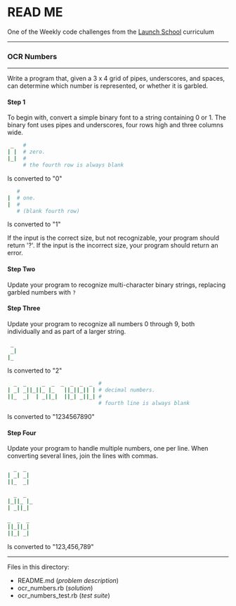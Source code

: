 # READ ME

One of the Weekly code challenges from the [Launch School](https://launchschool.com/) curriculum

---

### OCR Numbers

---

Write a program that, given a 3 x 4 grid of pipes, underscores, and spaces, can determine which number is represented, or whether it is garbled.

#### Step 1

To begin with, convert a simple binary font to a string containing 0 or 1. The binary font uses pipes and underscores, four rows high and three columns wide.

```ruby
 _   #
| |  # zero.
|_|  #
     # the fourth row is always blank
```

Is converted to "0"

```ruby
   #
|  # one.
|  #
   # (blank fourth row)
```

Is converted to "1"

If the input is the correct size, but not recognizable, your program should return '?'. If the input is the incorrect size, your program should return an error.

#### Step Two

Update your program to recognize multi-character binary strings, replacing garbled numbers with `?`

#### Step Three

Update your program to recognize all numbers 0 through 9, both individually and as part of a larger string.

```ruby
 _
 _|
|_

```

Is converted to "2"

```ruby
  _  _     _  _  _  _  _  _  #
| _| _||_||_ |_   ||_||_|| | # decimal numbers.
||_  _|  | _||_|  ||_| _||_| #
                             # fourth line is always blank
```

Is converted to "1234567890"

#### Step Four

Update your program to handle multiple numbers, one per line. When converting several lines, join the lines with commas.

```ruby
  _  _
| _| _|
||_  _|

  _  _
|_||_ |_
| _||_|

_  _  _
||_||_|
||_| _|
```

Is converted to "123,456,789"

---

Files in this directory:

* README.md (*problem description*)
* ocr_numbers.rb (*solution*)
* ocr_numbers_test.rb (*test suite*)
